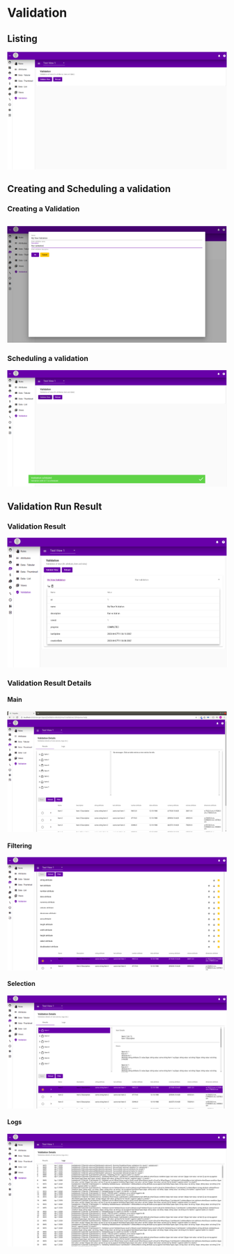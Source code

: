 # Validation

## Listing

![](../../.gitbook/assets/validation.png)

## Creating and Scheduling a validation

### Creating a Validation

## 

![](../../.gitbook/assets/validation-new.png)

### Scheduling a validation

![](../../.gitbook/assets/validation-scheduled.png)

#### 

## Validation Run Result

### Validation Result

![](../../.gitbook/assets/validation-list-expanded.png)

### Validation Result Details

#### Main

![](../../.gitbook/assets/validation-details.png)

#### Filtering

![](../../.gitbook/assets/validation-details-filter.png)

#### Selection

![](../../.gitbook/assets/validation-details-with-items-selected.png)

#### Logs

![](../../.gitbook/assets/validation-details-logs.png)

